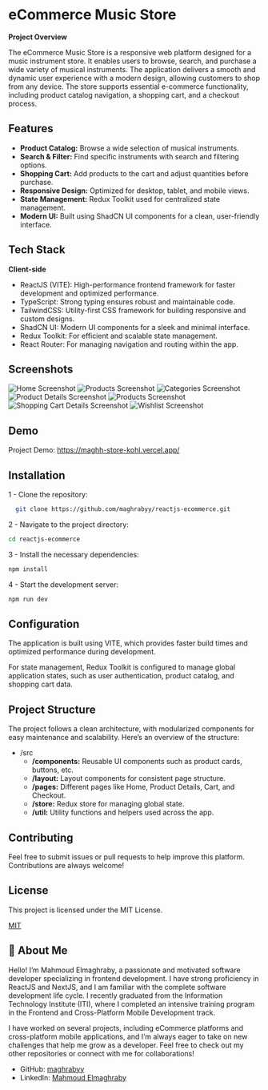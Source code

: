 
# eCommerce Music Store

**Project Overview**

The eCommerce Music Store is a responsive web platform designed for a music instrument store. It enables users to browse, search, and purchase a wide variety of musical instruments. The application delivers a smooth and dynamic user experience with a modern design, allowing customers to shop from any device. The store supports essential e-commerce functionality, including product catalog navigation, a shopping cart, and a checkout process.
## Features

- **Product Catalog:** Browse a wide selection of musical instruments.
- **Search & Filter:** Find specific instruments with search and filtering options.
- **Shopping Cart:** Add products to the cart and adjust quantities before purchase.
- **Responsive Design:** Optimized for desktop, tablet, and mobile views.
- **State Management:** Redux Toolkit used for centralized state management.
- **Modern UI:** Built using ShadCN UI components for a clean, user-friendly interface.
## Tech Stack

**Client-side**

- ReactJS (VITE): High-performance frontend framework for faster development and optimized performance.
- TypeScript: Strong typing ensures robust and maintainable code.
- TailwindCSS: Utility-first CSS framework for building responsive and custom designs.
- ShadCN UI: Modern UI components for a sleek and minimal interface.
- Redux Toolkit: For efficient and scalable state management.
- React Router: For managing navigation and routing within the app.
## Screenshots

![Home Screenshot](screenshots/magh-store-home-page-header.png)
![Products Screenshot](screenshots/magh-store-products-page.png)
![Categories Screenshot](screenshots/magh-store-categories-page.png)
![Product Details Screenshot](screenshots/magh-store-productDetail-page.png)
![Products Screenshot](screenshots/magh-store-products-page.png)
![Shopping Cart Details Screenshot](screenshots/magh-store-shopping-cart-page.png)
![Wishlist Screenshot](screenshots/magh-store-wishlist-page.png)

## Demo

Project Demo: https://maghh-store-kohl.vercel.app/
## Installation

1 - Clone the repository:

```bash
  git clone https://github.com/maghrabyy/reactjs-ecommerce.git

```
2 - Navigate to the project directory:

```bash
cd reactjs-ecommerce

```

3 - Install the necessary dependencies:

```bash
npm install

```

4 - Start the development server:

```bash
npm run dev

```
    
## Configuration

The application is built using VITE, which provides faster build times and optimized performance during development.

For state management, Redux Toolkit is configured to manage global application states, such as user authentication, product catalog, and shopping cart data.
## Project Structure

The project follows a clean architecture, with modularized components for easy maintenance and scalability. Here’s an overview of the structure:

- /src
  - **/components:** Reusable UI   components such as product cards, buttons, etc.
  - **/layout:** Layout components for consistent page structure.
  - **/pages:** Different pages like Home, Product Details, Cart, and Checkout.
  - **/store:** Redux store for managing global state.
  - **/util:** Utility functions and helpers used across the app.
## Contributing

Feel free to submit issues or pull requests to help improve this platform. Contributions are always welcome!




## License
This project is licensed under the MIT License.


[MIT](https://choosealicense.com/licenses/mit/)


## 🚀 About Me

Hello! I’m Mahmoud Elmaghraby, a passionate and motivated software developer specializing in frontend development. I have strong proficiency in ReactJS and NextJS, and I am familiar with the complete software development life cycle. I recently graduated from the Information Technology Institute (ITI), where I completed an intensive training program in the Frontend and Cross-Platform Mobile Development track.

I have worked on several projects, including eCommerce platforms and cross-platform mobile applications, and I’m always eager to take on new challenges that help me grow as a developer. Feel free to check out my other repositories or connect with me for collaborations!

- GitHub: [maghrabyy](https://github.com/maghrabyy)
- LinkedIn: [Mahmoud Elmaghraby](https://linkedin.com/in/maghrabyy)
